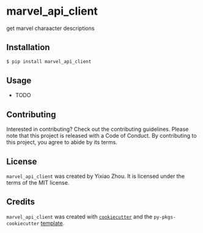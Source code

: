 # marvel_api_client

get marvel charaacter descriptions

## Installation

```bash
$ pip install marvel_api_client
```

## Usage

- TODO

## Contributing

Interested in contributing? Check out the contributing guidelines. Please note that this project is released with a Code of Conduct. By contributing to this project, you agree to abide by its terms.

## License

`marvel_api_client` was created by Yixiao Zhou. It is licensed under the terms of the MIT license.

## Credits

`marvel_api_client` was created with [`cookiecutter`](https://cookiecutter.readthedocs.io/en/latest/) and the `py-pkgs-cookiecutter` [template](https://github.com/py-pkgs/py-pkgs-cookiecutter).
